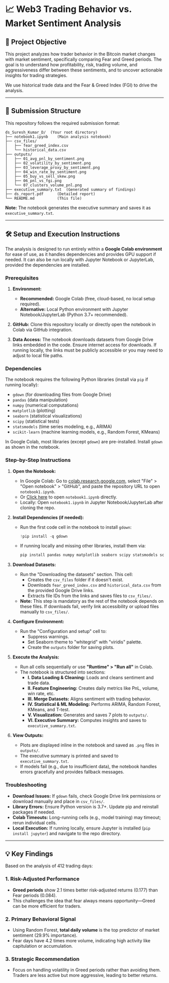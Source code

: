 

# 📈 Web3 Trading Behavior vs. Market Sentiment Analysis

## 🎯 Project Objective

This project analyzes how trader behavior in the Bitcoin market changes with market sentiment, specifically comparing Fear and Greed periods. The goal is to understand how profitability, risk, trading volume, and aggressiveness differ between these sentiments, and to uncover actionable insights for trading strategies.

We use historical trade data and the Fear & Greed Index (FGI) to drive the analysis.

-----

## 📁 Submission Structure

This repository follows the required submission format:

```
ds_Suresh_Kumar_D/  (Your root directory)
├── notebook1.ipynb    (Main analysis notebook)
├── csv_files/
│   ├── fear_greed_index.csv
│   └── historical_data.csv
├── outputs/
│   ├── 01_avg_pnl_by_sentiment.png
│   ├── 02_volatility_by_sentiment.png
│   ├── 03_leverage_proxy_by_sentiment.png
│   ├── 04_win_rate_by_sentiment.png
│   ├── 05_buy_vs_sell_skew.png
│   ├── 06_pnl_vs_fgi.png
│   └── 07_clusters_volume_pnl.png
├── executive_summary.txt  (Generated summary of findings)
├── ds_report.pdf      (Detailed report)
└── README.md          (This file)
```

**Note:** The notebook generates the executive summary and saves it as `executive_summary.txt`.

-----

## 🛠️ Setup and Execution Instructions

The analysis is designed to run entirely within a **Google Colab environment** for ease of use, as it handles dependencies and provides GPU support if needed. It can also be run locally with Jupyter Notebook or JupyterLab, provided the dependencies are installed.

### Prerequisites

1.  **Environment:**
    - **Recommended:** Google Colab (free, cloud-based, no local setup required).
    - **Alternative:** Local Python environment with Jupyter Notebook/JupyterLab (Python 3.7+ recommended).

2.  **GitHub:** Clone this repository locally or directly open the notebook in Colab via GitHub integration.

3.  **Data Access:** The notebook downloads datasets from Google Drive links embedded in the code. Ensure internet access for downloads. If running locally, the links must be publicly accessible or you may need to adjust to local file paths.

### Dependencies

The notebook requires the following Python libraries (install via `pip` if running locally):

- `gdown` (for downloading files from Google Drive)
- `pandas` (data manipulation)
- `numpy` (numerical computations)
- `matplotlib` (plotting)
- `seaborn` (statistical visualizations)
- `scipy` (statistical tests)
- `statsmodels` (time series modeling, e.g., ARIMA)
- `scikit-learn` (machine learning models, e.g., Random Forest, KMeans)

In Google Colab, most libraries (except `gdown`) are pre-installed. Install `gdown` as shown in the notebook.

### Step-by-Step Instructions

1.  **Open the Notebook:**
    - In Google Colab: Go to [colab.research.google.com](https://colab.research.google.com), select "File" > "Open notebook" > "GitHub", and paste the repository URL to open `notebook1.ipynb`.
    - Or [Click here](https://colab.research.google.com/drive/1N-4btCLDdJWacYbadR1VrhezswlrGXEO?usp=sharing) to open `notebook1.ipynb` directly. 
    - Locally: Open `notebook1.ipynb` in Jupyter Notebook/JupyterLab after cloning the repo.

2.  **Install Dependencies (if needed):**
    - Run the first code cell in the notebook to install `gdown`:
      ```python
      !pip install -q gdown
      ```
    - If running locally and missing other libraries, install them via:
      ```bash
      pip install pandas numpy matplotlib seaborn scipy statsmodels scikit-learn gdown
      ```

3.  **Download Datasets:**
    - Run the "Downloading the datasets" section. This cell:
      - Creates the `csv_files` folder if it doesn't exist.
      - Downloads `fear_greed_index.csv` and `historical_data.csv` from the provided Google Drive links.
      - Extracts file IDs from the links and saves files to `csv_files/`.
    - **Note:** This step is mandatory as the rest of the notebook depends on these files. If downloads fail, verify link accessibility or upload files manually to `csv_files/`.

4.  **Configure Environment:**
    - Run the "Configuration and setup" cell to:
      - Suppress warnings.
      - Set Seaborn theme to "whitegrid" with "viridis" palette.
      - Create the `outputs` folder for saving plots.

5.  **Execute the Analysis:**
    - Run all cells sequentially or use **"Runtime" > "Run all"** in Colab.
    - The notebook is structured into sections:
      - **I. Data Loading & Cleaning:** Loads and cleans sentiment and trade data.
      - **II. Feature Engineering:** Creates daily metrics like PnL, volume, win rate, etc.
      - **III. Merge Datasets:** Aligns sentiment with trading behavior.
      - **IV. Statistical & ML Modeling:** Performs ARIMA, Random Forest, KMeans, and T-test.
      - **V. Visualization:** Generates and saves 7 plots to `outputs/`.
      - **VI. Executive Summary:** Computes insights and saves to `executive_summary.txt`.

6.  **View Outputs:**
    - Plots are displayed inline in the notebook and saved as `.png` files in `outputs/`.
    - The executive summary is printed and saved to `executive_summary.txt`.
    - If models fail (e.g., due to insufficient data), the notebook handles errors gracefully and provides fallback messages.

### Troubleshooting

- **Download Issues:** If `gdown` fails, check Google Drive link permissions or download manually and place in `csv_files/`.
- **Library Errors:** Ensure Python version is 3.7+. Update pip and reinstall packages if needed.
- **Colab Timeouts:** Long-running cells (e.g., model training) may timeout; rerun individual cells.
- **Local Execution:** If running locally, ensure Jupyter is installed (`pip install jupyter`) and navigate to the repo directory.

-----

## 💡 Key Findings

Based on the analysis of 412 trading days:

### 1. Risk-Adjusted Performance
- **Greed periods** show 2.1 times better risk-adjusted returns (0.177) than Fear periods (0.084).
- This challenges the idea that fear always means opportunity—Greed can be more efficient for traders.

### 2. Primary Behavioral Signal
- Using Random Forest, **total daily volume** is the top predictor of market sentiment (29.9% importance).
- Fear days have 4.2 times more volume, indicating high activity like capitulation or accumulation.

### 3. Strategic Recommendation
- Focus on handling volatility in Greed periods rather than avoiding them. Traders are less active but more aggressive, leading to better returns.
